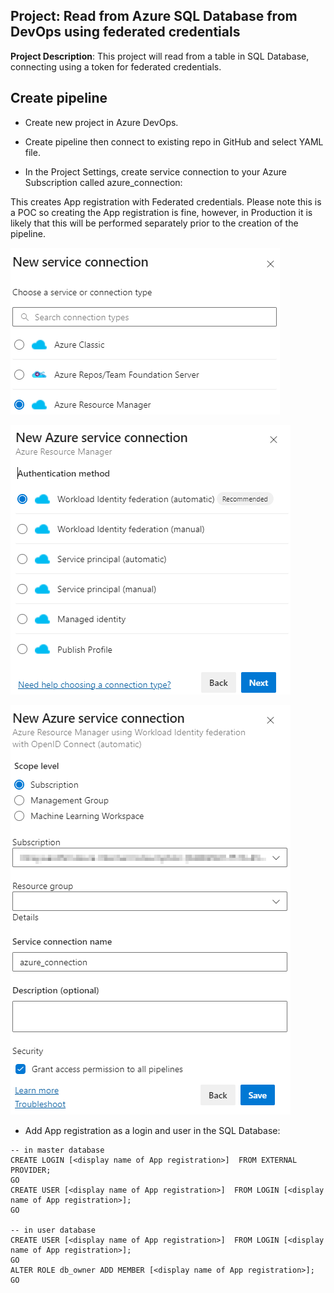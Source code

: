 ## Project: Read from Azure SQL Database from DevOps using federated credentials

**Project Description**: This project will read from a table in SQL Database, connecting using a token for federated credentials.

## Create pipeline

* Create new project in Azure DevOps.

* Create pipeline then connect to existing repo in GitHub and select YAML file.

* In the Project Settings, create service connection to your Azure Subscription called azure_connection:

This creates App registration with Federated credentials. Please note this is a POC so creating the App registration is fine, however, in Production it is likely that this will be performed separately prior to the creation of the pipeline.

![Create service connection 1](/screenshots/Create_service_connection_1.png)

![Create service connection 2](/screenshots/Create_service_connection_2.png)

![Create service connection 2](/screenshots/Create_service_connection_3.png)

* Add App registration as a login and user in the SQL Database:

```
-- in master database
CREATE LOGIN [<display name of App registration>]  FROM EXTERNAL PROVIDER;
GO
CREATE USER [<display name of App registration>]  FROM LOGIN [<display name of App registration>];
GO

-- in user database
CREATE USER [<display name of App registration>]  FROM LOGIN [<display name of App registration>];
GO
ALTER ROLE db_owner ADD MEMBER [<display name of App registration>];
GO
```
